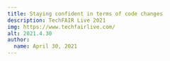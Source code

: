 ```yaml
---
title: Staying confident in terms of code changes
description: TechFAIR Live 2021
img: https://www.techfairlive.com/
alt: 2021.4.30
author:
  name: April 30, 2021
---
```

